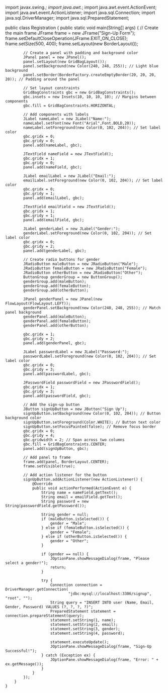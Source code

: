 
import javax.swing.*;
import java.awt.*;
import java.awt.event.ActionEvent;
import java.awt.event.ActionListener;
import java.sql.Connection;
import java.sql.DriverManager;
import java.sql.PreparedStatement;

   public class Registration {
        public static void main(String[] args) {
            // Create the main frame
            JFrame frame = new JFrame("Sign-Up Form");
            frame.setDefaultCloseOperation(JFrame.EXIT_ON_CLOSE);
            frame.setSize(500, 400);
            frame.setLayout(new BorderLayout());

            // Create a panel with padding and background color
            JPanel panel = new JPanel();
            panel.setLayout(new GridBagLayout());
            panel.setBackground(new Color(240, 248, 255)); // Light blue background
            panel.setBorder(BorderFactory.createEmptyBorder(20, 20, 20, 20)); // Padding around the panel

            // Set layout constraints
            GridBagConstraints gbc = new GridBagConstraints();
            gbc.insets = new Insets(10, 10, 10, 10); // Margins between components
            gbc.fill = GridBagConstraints.HORIZONTAL;

            // Add components with labels
            JLabel nameLabel = new JLabel("Name:");
            nameLabel.setFont(new Font("Arial",Font.BOLD,20));
            nameLabel.setForeground(new Color(0, 102, 204)); // Set label color
            gbc.gridx = 0;
            gbc.gridy = 0;
            panel.add(nameLabel, gbc);

            JTextField nameField = new JTextField();
            gbc.gridx = 1;
            gbc.gridy = 0;
            panel.add(nameField, gbc);

            JLabel emailLabel = new JLabel("Email:");
            emailLabel.setForeground(new Color(0, 102, 204)); // Set label color
            gbc.gridx = 0;
            gbc.gridy = 1;
            panel.add(emailLabel, gbc);

            JTextField emailField = new JTextField();
            gbc.gridx = 1;
            gbc.gridy = 1;
            panel.add(emailField, gbc);

            JLabel genderLabel = new JLabel("Gender:");
            genderLabel.setForeground(new Color(0, 102, 204)); // Set label color
            gbc.gridx = 0;
            gbc.gridy = 2;
            panel.add(genderLabel, gbc);

            // Create radio buttons for gender
            JRadioButton maleButton = new JRadioButton("Male");
            JRadioButton femaleButton = new JRadioButton("Female");
            JRadioButton otherButton = new JRadioButton("Other");
            ButtonGroup genderGroup = new ButtonGroup();
            genderGroup.add(maleButton);
            genderGroup.add(femaleButton);
            genderGroup.add(otherButton);

            JPanel genderPanel = new JPanel(new FlowLayout(FlowLayout.LEFT));
            genderPanel.setBackground(new Color(240, 248, 255)); // Match panel background
            genderPanel.add(maleButton);
            genderPanel.add(femaleButton);
            genderPanel.add(otherButton);

            gbc.gridx = 1;
            gbc.gridy = 2;
            panel.add(genderPanel, gbc);

            JLabel passwordLabel = new JLabel("Password:");
            passwordLabel.setForeground(new Color(0, 102, 204)); // Set label color
            gbc.gridx = 0;
            gbc.gridy = 3;
            panel.add(passwordLabel, gbc);

            JPasswordField passwordField = new JPasswordField();
            gbc.gridx = 1;
            gbc.gridy = 3;
            panel.add(passwordField, gbc);

            // Add the sign-up button
            JButton signUpButton = new JButton("Sign Up");
            signUpButton.setBackground(new Color(0, 102, 204)); // Button background color
            signUpButton.setForeground(Color.WHITE); // Button text color
            signUpButton.setFocusPainted(false); // Remove focus border
            gbc.gridx = 0;
            gbc.gridy = 4;
            gbc.gridwidth = 2; // Span across two columns
            gbc.fill = GridBagConstraints.CENTER;
            panel.add(signUpButton, gbc);

            // Add panel to frame
            frame.add(panel, BorderLayout.CENTER);
            frame.setVisible(true);

            // Add action listener for the button
            signUpButton.addActionListener(new ActionListener() {
                @Override
                public void actionPerformed(ActionEvent e) {
                    String name = nameField.getText();
                    String email = emailField.getText();
                    String password = new String(passwordField.getPassword());

                    String gender = null;
                    if (maleButton.isSelected()) {
                        gender = "Male";
                    } else if (femaleButton.isSelected()) {
                        gender = "Female";
                    } else if (otherButton.isSelected()) {
                        gender = "Other";
                    }

                    if (gender == null) {
                        JOptionPane.showMessageDialog(frame, "Please select a gender!");
                        return;
                    }

                    try {
                        Connection connection = DriverManager.getConnection(
                                "jdbc:mysql://localhost:3306/signup", "root", "");
                        String query = "INSERT INTO user (Name, Email, Gender, Password) VALUES (?, ?, ?, ?)";
                        PreparedStatement statement = connection.prepareStatement(query);
                        statement.setString(1, name);
                        statement.setString(2, email);
                        statement.setString(3, gender);
                        statement.setString(4, password);

                        statement.executeUpdate();
                        JOptionPane.showMessageDialog(frame, "Sign-Up Successful!");
                    } catch (Exception ex) {
                        JOptionPane.showMessageDialog(frame, "Error: " + ex.getMessage());
                    }
                }
            });
        }
    }

